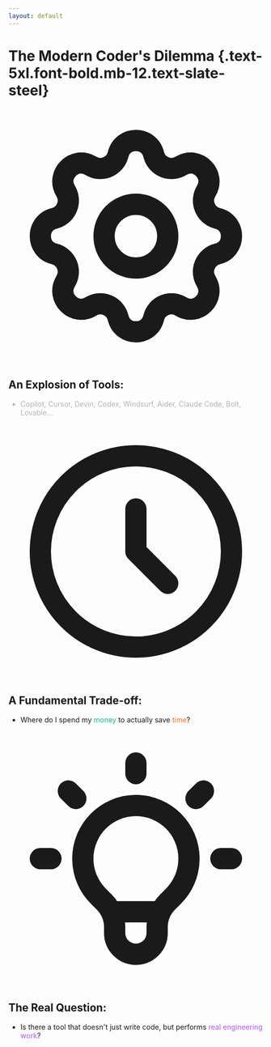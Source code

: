 ```yaml
---
layout: default
---
```


# The Modern Coder's Dilemma {.text-5xl.font-bold.mb-12.text-slate-steel}

<div class="space-y-12">
  <div class="flex items-start space-x-4">
    <div class="w-12 h-12 rounded-lg bg-blue-500 flex items-center justify-center">
      <svg class="w-8 h-8 text-white" fill="none" stroke="currentColor" viewBox="0 0 24 24">
        <path stroke-linecap="round" stroke-linejoin="round" stroke-width="2" d="M10.325 4.317c.426-1.756 2.924-1.756 3.35 0a1.724 1.724 0 002.573 1.066c1.543-.94 3.31.826 2.37 2.37a1.724 1.724 0 001.065 2.572c1.756.426 1.756 2.924 0 3.35a1.724 1.724 0 00-1.066 2.573c.94 1.543-.826 3.31-2.37 2.37a1.724 1.724 0 00-2.572 1.065c-.426 1.756-2.924 1.756-3.35 0a1.724 1.724 0 00-2.573-1.066c-1.543.94-3.31-.826-2.37-2.37a1.724 1.724 0 00-1.065-2.572c-1.756-.426-1.756-2.924 0-3.35a1.724 1.724 0 001.066-2.573c-.94-1.543.826-3.31 2.37-2.37.996.608 2.296.07 2.572-1.065z"></path>
        <path stroke-linecap="round" stroke-linejoin="round" stroke-width="2" d="M15 12a3 3 0 11-6 0 3 3 0 016 0z"></path>
      </svg>
    </div>
    <div>
      <h2 class="text-2xl font-bold mb-4">An Explosion of Tools:</h2>
      <ul class="list-disc list-inside text-lg text-fog-grey">
        <li>Copilot, Cursor, Devin, Codex, Windsurf, Aider, Claude Code, Bolt, Lovable...</li>
      </ul>
    </div>
  </div>
  <v-click>
    <div class="flex items-start space-x-4">
      <div class="w-12 h-12 rounded-lg bg-gradient-to-br from-green-500 to-orange-500 flex items-center justify-center">
        <svg class="w-8 h-8 text-white" fill="none" stroke="currentColor" viewBox="0 0 24 24">
          <path stroke-linecap="round" stroke-linejoin="round" stroke-width="2" d="M12 8v4l3 3m6-3a9 9 0 11-18 0 9 9 0 0118 0z"></path>
        </svg>
      </div>
      <div>
        <h2 class="text-2xl font-bold mb-4">A Fundamental Trade-off:</h2>
        <ul class="list-disc list-inside text-lg">
          <li>Where do I spend my <span class="text-green-500 font-semibold">money</span> to actually save <span class="text-orange-500 font-semibold">time</span>?</li>
        </ul>
      </div>
    </div>
  </v-click>

  <v-click>
    <div class="flex items-start space-x-4">
      <div class="w-12 h-12 rounded-lg bg-purple-500 flex items-center justify-center">
        <svg class="w-8 h-8 text-white" fill="none" stroke="currentColor" viewBox="0 0 24 24">
          <path stroke-linecap="round" stroke-linejoin="round" stroke-width="2" d="M9.663 17h4.673M12 3v1m6.364 1.636l-.707.707M21 12h-1M4 12H3m3.343-5.657l-.707-.707m2.828 9.9a5 5 0 117.072 0l-.548.547A3.374 3.374 0 0014 18.469V19a2 2 0 11-4 0v-.531c0-.895-.356-1.754-.988-2.386l-.548-.547z"></path>
        </svg>
      </div>
      <div>
        <h2 class="text-2xl font-bold mb-4">The Real Question:</h2>
        <ul class="list-disc list-inside text-lg">
          <li>Is there a tool that doesn't just write code, but performs <span class="text-purple-500 font-semibold italic">real engineering work</span>?</li>
        </ul>
      </div>
    </div>
  </v-click>
</div>

<!--
The landscape of AI coding tools has exploded. We've gone from GitHub Copilot being the only game in town to dozens of options, each claiming to revolutionize how we code.

But here's the thing - they're all solving the same problem: writing new code faster. That's great, but is that really where we're bottlenecked?

The real question isn't "which tool writes the best React component" - it's "which tool can actually handle the engineering work that fills our sprints?"
-->

<style>
  .text-slate-steel { color: #4C5A61; }
  .text-fog-grey { color: #B0B3B8; }
  .text-green-500 { color: #10b981; }
  .text-orange-500 { color: #f97316; }
  .text-purple-500 { color: #a855f7; }
</style>